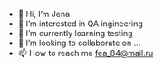 - 👋 Hi, I’m Jena
- 👀 I’m interested in QA ingineering
- 🌱 I’m currently learning testing
- 💞️ I’m looking to collaborate on ...
- 📫 How to reach me fea_84@mail.ru

<!---
jfrantseva/jfrantseva is a ✨ special ✨ repository because its `README.md` (this file) appears on your GitHub profile.
You can click the Preview link to take a look at your changes.
--->
